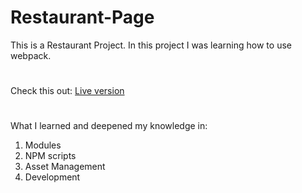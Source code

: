 # Restaurant-Page
This is a Restaurant Project. In this project I was learning how to use webpack.
#
Check this out: [Live version](https://clydecode.github.io/Restaurant-Page/)
#
What I learned and deepened my knowledge in:
1. Modules
2. NPM scripts
3. Asset Management
4. Development
